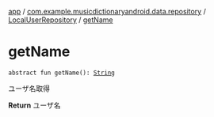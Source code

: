 [app](../../index.md) / [com.example.musicdictionaryandroid.data.repository](../index.md) / [LocalUserRepository](index.md) / [getName](./get-name.md)

# getName

`abstract fun getName(): `[`String`](https://kotlinlang.org/api/latest/jvm/stdlib/kotlin/-string/index.html)

ユーザ名取得

**Return**
ユーザ名

